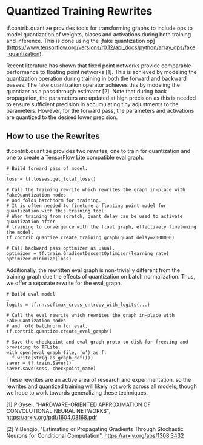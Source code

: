 # Quantized Training Rewrites

tf.contrib.quantize provides tools for transforming graphs to include ops to
model quantization of weights, biases and activations during both training and
inference. This is done using the
[fake quantization op]
(https://www.tensorflow.org/versions/r0.12/api_docs/python/array_ops/fake_quantization).

Recent literature has shown that fixed point networks provide comparable
performance to floating point networks [1]. This is achieved by modeling the
quantization operation during training in both the forward and backward passes.
The fake quantization operator achieves this by modeling the quantizer as a pass
through estimator [2]. Note that during back propagation, the parameters are
updated at high precision as this is needed to ensure sufficient precision in
accumulating tiny adjustments to the parameters. However, for the forward pass,
the parameters and activations are quantized to the desired lower precision.

## How to use the Rewrites

tf.contrib.quantize provides two rewrites, one to train for quantization and
one to create a [TensorFlow Lite](https://www.tensorflow.org/mobile/tflite/)
compatible eval graph.

```
# Build forward pass of model.
…
loss = tf.losses.get_total_loss()

# Call the training rewrite which rewrites the graph in-place with FakeQuantization nodes
# and folds batchnorm for training.
# It is often needed to finetune a floating point model for quantization with this training tool.
# When training from scratch, quant_delay can be used to activate quantization after
# training to convergence with the float graph, effectively finetuning the model.
tf.contrib.quantize.create_training_graph(quant_delay=2000000)

# Call backward pass optimizer as usual.
optimizer = tf.train.GradientDescentOptimizer(learning_rate)
optimizer.minimize(loss)
```

Additionally, the rewritten eval graph is non-trivially different from the
training graph due the effects of quantization on batch normalization. Thus,
we offer a separate rewrite for the eval_graph.

```
# Build eval model
…
logits = tf.nn.softmax_cross_entropy_with_logits(...)

# Call the eval rewrite which rewrites the graph in-place with FakeQuantization nodes
# and fold batchnorm for eval.
tf.contrib.quantize.create_eval_graph()

# Save the checkpoint and eval graph proto to disk for freezing and providing to TFLite.
with open(eval_graph_file, ‘w’) as f:
  f.write(str(g.as_graph_def()))
saver = tf.train.Saver()
saver.save(sess, checkpoint_name)
```

These rewrites are an active area of research and experimentation, so the
rewrites and quantized training will likely not work across all models, though
we hope to work towards generalizing these techniques.


[1] P.Gysel, "HARDWARE-ORIENTED APPROXIMATION OF CONVOLUTIONAL
NEURAL NETWORKS", https://arxiv.org/pdf/1604.03168.pdf

[2] Y.Bengio, "Estimating or Propagating Gradients Through Stochastic Neurons
for Conditional Computation", https://arxiv.org/abs/1308.3432
